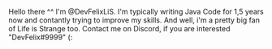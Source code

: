 Hello there ^^ 
I'm @DevFelixLiS. I'm typically writing Java Code for 1,5 years now and contantly trying to improve my skills. 
And well, i'm a pretty big fan of Life is Strange too. 
Contact me on Discord, if you are interested "DevFelix#9999" (:
